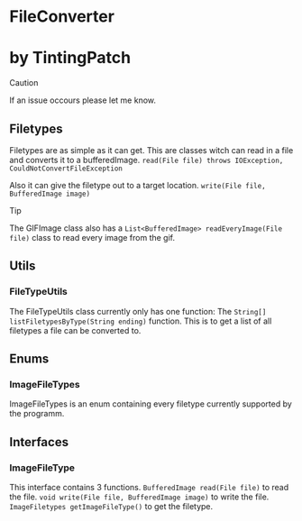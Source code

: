 # FileConverter
# by TintingPatch

> [!Caution]
> If an issue occours please let me know.

## Filetypes
Filetypes are as simple as it can get.
This are classes witch can read in a file and converts it to a bufferedImage.
`read(File file) throws IOException, CouldNotConvertFileException`

Also it can give the filetype out to a target location.
`write(File file, BufferedImage image)`

> [!Tip]
> The GIFImage class also has a `List<BufferedImage> readEveryImage(File file)` class to read every image from the gif.


## Utils
### FileTypeUtils
The FileTypeUtils class currently only has one function:
The `String[] listFiletypesByType(String ending)` function.
This is to get a list of all filetypes a file can be converted to.

## Enums
### ImageFileTypes
ImageFileTypes is an enum containing every filetype currently supported by the programm.

## Interfaces
### ImageFileType
This interface contains 3 functions.
`BufferedImage read(File file)` to read the file.
`void write(File file, BufferedImage image)` to write the file.
`ImageFiletypes getImageFileType()` to get the filetype.
